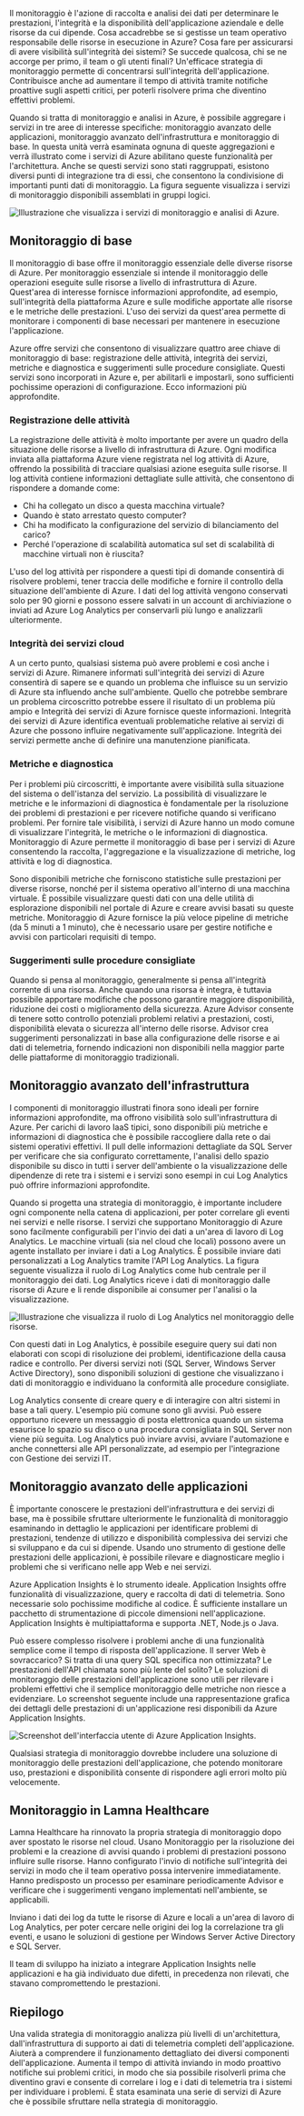 Il monitoraggio è l'azione di raccolta e analisi dei dati per determinare le prestazioni, l'integrità e la disponibilità dell'applicazione aziendale e delle risorse da cui dipende. Cosa accadrebbe se si gestisse un team operativo responsabile delle risorse in esecuzione in Azure? Cosa fare per assicurarsi di avere visibilità sull'integrità dei sistemi? Se succede qualcosa, chi se ne accorge per primo, il team o gli utenti finali? Un'efficace strategia di monitoraggio permette di concentrarsi sull'integrità dell'applicazione. Contribuisce anche ad aumentare il tempo di attività tramite notifiche proattive sugli aspetti critici, per poterli risolvere prima che diventino effettivi problemi. 

Quando si tratta di monitoraggio e analisi in Azure, è possibile aggregare i servizi in tre aree di interesse specifiche: monitoraggio avanzato delle applicazioni, monitoraggio avanzato dell'infrastruttura e monitoraggio di base. In questa unità verrà esaminata ognuna di queste aggregazioni e verrà illustrato come i servizi di Azure abilitano queste funzionalità per l'architettura. Anche se questi servizi sono stati raggruppati, esistono diversi punti di integrazione tra di essi, che consentono la condivisione di importanti punti dati di monitoraggio. La figura seguente visualizza i servizi di monitoraggio disponibili assemblati in gruppi logici.

![Illustrazione che visualizza i servizi di monitoraggio e analisi di Azure.](../media/monitoring-products-overview.png)

## <a name="core-monitoring"></a>Monitoraggio di base

Il monitoraggio di base offre il monitoraggio essenziale delle diverse risorse di Azure. Per monitoraggio essenziale si intende il monitoraggio delle operazioni eseguite sulle risorse a livello di infrastruttura di Azure. Quest'area di interesse fornisce informazioni approfondite, ad esempio, sull'integrità della piattaforma Azure e sulle modifiche apportate alle risorse e le metriche delle prestazioni. L'uso dei servizi da quest'area permette di monitorare i componenti di base necessari per mantenere in esecuzione l'applicazione.

Azure offre servizi che consentono di visualizzare quattro aree chiave di monitoraggio di base: registrazione delle attività, integrità dei servizi, metriche e diagnostica e suggerimenti sulle procedure consigliate. Questi servizi sono incorporati in Azure e, per abilitarli e impostarli, sono sufficienti pochissime operazioni di configurazione. Ecco informazioni più approfondite.

### <a name="activity-logging"></a>Registrazione delle attività

La registrazione delle attività è molto importante per avere un quadro della situazione delle risorse a livello di infrastruttura di Azure. Ogni modifica inviata alla piattaforma Azure viene registrata nel log attività di Azure, offrendo la possibilità di tracciare qualsiasi azione eseguita sulle risorse. Il log attività contiene informazioni dettagliate sulle attività, che consentono di rispondere a domande come:

- Chi ha collegato un disco a questa macchina virtuale?
- Quando è stato arrestato questo computer?
- Chi ha modificato la configurazione del servizio di bilanciamento del carico?
- Perché l'operazione di scalabilità automatica sul set di scalabilità di macchine virtuali non è riuscita?

L'uso del log attività per rispondere a questi tipi di domande consentirà di risolvere problemi, tener traccia delle modifiche e fornire il controllo della situazione dell'ambiente di Azure. I dati del log attività vengono conservati solo per 90 giorni e possono essere salvati in un account di archiviazione o inviati ad Azure Log Analytics per conservarli più lungo e analizzarli ulteriormente.

### <a name="health-of-cloud-services"></a>Integrità dei servizi cloud

A un certo punto, qualsiasi sistema può avere problemi e così anche i servizi di Azure. Rimanere informati sull'integrità dei servizi di Azure consentirà di sapere se e quando un problema che influisce su un servizio di Azure sta influendo anche sull'ambiente. Quello che potrebbe sembrare un problema circoscritto potrebbe essere il risultato di un problema più ampio e Integrità dei servizi di Azure fornisce queste informazioni. Integrità dei servizi di Azure identifica eventuali problematiche relative ai servizi di Azure che possono influire negativamente sull'applicazione. Integrità dei servizi permette anche di definire una manutenzione pianificata.

### <a name="metrics-and-diagnostics"></a>Metriche e diagnostica

Per i problemi più circoscritti, è importante avere visibilità sulla situazione del sistema o dell'istanza del servizio. La possibilità di visualizzare le metriche e le informazioni di diagnostica è fondamentale per la risoluzione dei problemi di prestazioni e per ricevere notifiche quando si verificano problemi. Per fornire tale visibilità, i servizi di Azure hanno un modo comune di visualizzare l'integrità, le metriche o le informazioni di diagnostica. Monitoraggio di Azure permette il monitoraggio di base per i servizi di Azure consentendo la raccolta, l'aggregazione e la visualizzazione di metriche, log attività e log di diagnostica.

Sono disponibili metriche che forniscono statistiche sulle prestazioni per diverse risorse, nonché per il sistema operativo all'interno di una macchina virtuale. È possibile visualizzare questi dati con una delle utilità di esplorazione disponibili nel portale di Azure e creare avvisi basati su queste metriche. Monitoraggio di Azure fornisce la più veloce pipeline di metriche (da 5 minuti a 1 minuto), che è necessario usare per gestire notifiche e avvisi con particolari requisiti di tempo.

### <a name="recommendations-on-best-practices"></a>Suggerimenti sulle procedure consigliate

Quando si pensa al monitoraggio, generalmente si pensa all'integrità corrente di una risorsa. Anche quando una risorsa è integra, è tuttavia possibile apportare modifiche che possono garantire maggiore disponibilità, riduzione dei costi o miglioramento della sicurezza. Azure Advisor consente di tenere sotto controllo potenziali problemi relativi a prestazioni, costi, disponibilità elevata o sicurezza all'interno delle risorse. Advisor crea suggerimenti personalizzati in base alla configurazione delle risorse e ai dati di telemetria, fornendo indicazioni non disponibili nella maggior parte delle piattaforme di monitoraggio tradizionali.

## <a name="deep-infrastructure-monitoring"></a>Monitoraggio avanzato dell'infrastruttura

I componenti di monitoraggio illustrati finora sono ideali per fornire informazioni approfondite, ma offrono visibilità solo sull'infrastruttura di Azure. Per carichi di lavoro IaaS tipici, sono disponibili più metriche e informazioni di diagnostica che è possibile raccogliere dalla rete o dai sistemi operativi effettivi. Il pull delle informazioni dettagliate da SQL Server per verificare che sia configurato correttamente, l'analisi dello spazio disponibile su disco in tutti i server dell'ambiente o la visualizzazione delle dipendenze di rete tra i sistemi e i servizi sono esempi in cui Log Analytics può offrire informazioni approfondite.

Quando si progetta una strategia di monitoraggio, è importante includere ogni componente nella catena di applicazioni, per poter correlare gli eventi nei servizi e nelle risorse. I servizi che supportano Monitoraggio di Azure sono facilmente configurabili per l'invio dei dati a un'area di lavoro di Log Analytics. Le macchine virtuali (sia nel cloud che locali) possono avere un agente installato per inviare i dati a Log Analytics. È possibile inviare dati personalizzati a Log Analytics tramite l'API Log Analytics. La figura seguente visualizza il ruolo di Log Analytics come hub centrale per il monitoraggio dei dati. Log Analytics riceve i dati di monitoraggio dalle risorse di Azure e li rende disponibile ai consumer per l'analisi o la visualizzazione.

![Illustrazione che visualizza il ruolo di Log Analytics nel monitoraggio delle risorse.](../media/collecting-data.png)

Con questi dati in Log Analytics, è possibile eseguire query sui dati non elaborati con scopi di risoluzione dei problemi, identificazione della causa radice e controllo. Per diversi servizi noti (SQL Server, Windows Server Active Directory), sono disponibili soluzioni di gestione che visualizzano i dati di monitoraggio e individuano la conformità alle procedure consigliate.

Log Analytics consente di creare query e di interagire con altri sistemi in base a tali query. L'esempio più comune sono gli avvisi. Può essere opportuno ricevere un messaggio di posta elettronica quando un sistema esaurisce lo spazio su disco o una procedura consigliata in SQL Server non viene più seguita. Log Analytics può inviare avvisi, avviare l'automazione e anche connettersi alle API personalizzate, ad esempio per l'integrazione con Gestione dei servizi IT.

## <a name="deep-application-monitoring"></a>Monitoraggio avanzato delle applicazioni

È importante conoscere le prestazioni dell'infrastruttura e dei servizi di base, ma è possibile sfruttare ulteriormente le funzionalità di monitoraggio esaminando in dettaglio le applicazioni per identificare problemi di prestazioni, tendenze di utilizzo e disponibilità complessiva dei servizi che si sviluppano e da cui si dipende. Usando uno strumento di gestione delle prestazioni delle applicazioni, è possibile rilevare e diagnosticare meglio i problemi che si verificano nelle app Web e nei servizi.

Azure Application Insights è lo strumento ideale. Application Insights offre funzionalità di visualizzazione, query e raccolta di dati di telemetria. Sono necessarie solo pochissime modifiche al codice. È sufficiente installare un pacchetto di strumentazione di piccole dimensioni nell'applicazione. Application Insights è multipiattaforma e supporta .NET, Node.js o Java.

Può essere complesso risolvere i problemi anche di una funzionalità semplice come il tempo di risposta dell'applicazione. Il server Web è sovraccarico? Si tratta di una query SQL specifica non ottimizzata? Le prestazioni dell'API chiamata sono più lente del solito? Le soluzioni di monitoraggio delle prestazioni dell'applicazione sono utili per rilevare i problemi effettivi che il semplice monitoraggio delle metriche non riesce a evidenziare. Lo screenshot seguente include una rappresentazione grafica dei dettagli delle prestazioni di un'applicazione resi disponibili da Azure Application Insights.

![Screenshot dell'interfaccia utente di Azure Application Insights.](../media/perfmetrics.png)

Qualsiasi strategia di monitoraggio dovrebbe includere una soluzione di monitoraggio delle prestazioni dell'applicazione, che potendo monitorare uso, prestazioni e disponibilità consente di rispondere agli errori molto più velocemente.

## <a name="monitoring-at-lamna-healthcare"></a>Monitoraggio in Lamna Healthcare

Lamna Healthcare ha rinnovato la propria strategia di monitoraggio dopo aver spostato le risorse nel cloud. Usano Monitoraggio per la risoluzione dei problemi e la creazione di avvisi quando i problemi di prestazioni possono influire sulle risorse. Hanno configurato l'invio di notifiche sull'integrità dei servizi in modo che il team operativo possa intervenire immediatamente. Hanno predisposto un processo per esaminare periodicamente Advisor e verificare che i suggerimenti vengano implementati nell'ambiente, se applicabili. 

Inviano i dati dei log da tutte le risorse di Azure e locali a un'area di lavoro di Log Analytics, per poter cercare nelle origini dei log la correlazione tra gli eventi, e usano le soluzioni di gestione per Windows Server Active Directory e SQL Server.

Il team di sviluppo ha iniziato a integrare Application Insights nelle applicazioni e ha già individuato due difetti, in precedenza non rilevati, che stavano compromettendo le prestazioni.

## <a name="summary"></a>Riepilogo

Una valida strategia di monitoraggio analizza più livelli di un'architettura, dall'infrastruttura di supporto ai dati di telemetria completi dell'applicazione. Aiuterà a comprendere il funzionamento dettagliato dei diversi componenti dell'applicazione. Aumenta il tempo di attività inviando in modo proattivo notifiche sui problemi critici, in modo che sia possibile risolverli prima che diventino gravi e consente di correlare i log e i dati di telemetria tra i sistemi per individuare i problemi. È stata esaminata una serie di servizi di Azure che è possibile sfruttare nella strategia di monitoraggio.